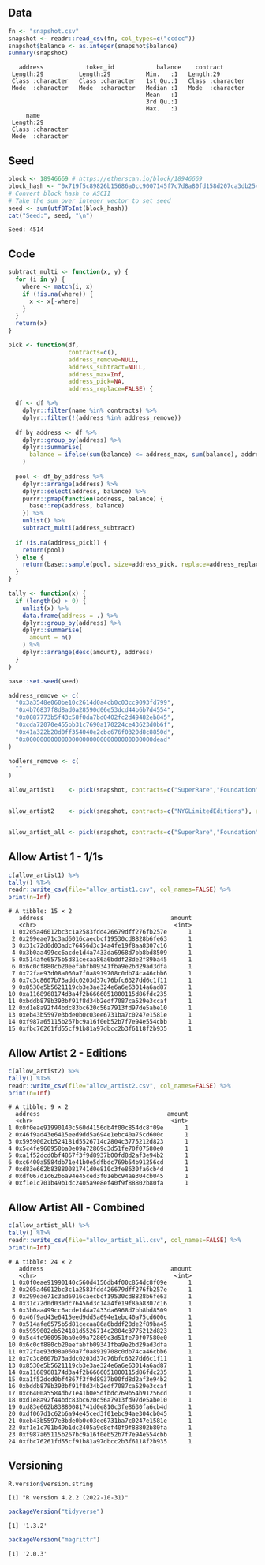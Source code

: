 
<!-- README.md is generated from README.Rmd. Please edit that file -->

## Data

``` r
fn <- "snapshot.csv"
snapshot <- readr::read_csv(fn, col_types=c("ccdcc"))
snapshot$balance <- as.integer(snapshot$balance)
summary(snapshot)
```

       address            token_id            balance    contract        
     Length:29          Length:29          Min.   :1   Length:29         
     Class :character   Class :character   1st Qu.:1   Class :character  
     Mode  :character   Mode  :character   Median :1   Mode  :character  
                                           Mean   :1                     
                                           3rd Qu.:1                     
                                           Max.   :1                     
         name          
     Length:29         
     Class :character  
     Mode  :character  
                       
                       
                       

## Seed

``` r
block <- 18946669 # https://etherscan.io/block/18946669
block_hash <- "0x719f5c89826b15686a0cc9007145f7c7d8a80fd158d207ca3db254025d19cf5a"
# Convert block hash to ASCII
# Take the sum over integer vector to set seed
seed <- sum(utf8ToInt(block_hash))
cat("Seed:", seed, "\n")
```

    Seed: 4514 

## Code

``` r
subtract_multi <- function(x, y) {
  for (i in y) {
    where <- match(i, x)
    if (!is.na(where)) {
      x <- x[-where]
    }
  }
  return(x)
}

pick <- function(df,
                 contracts=c(),
                 address_remove=NULL,
                 address_subtract=NULL,
                 address_max=Inf,
                 address_pick=NA,
                 address_replace=FALSE) {

  df <- df %>%
    dplyr::filter(name %in% contracts) %>%
    dplyr::filter(!(address %in% address_remove))
  
  df_by_address <- df %>%
    dplyr::group_by(address) %>%
    dplyr::summarise(
      balance = ifelse(sum(balance) <= address_max, sum(balance), address_max)
    )
  
  pool <- df_by_address %>%
    dplyr::arrange(address) %>%
    dplyr::select(address, balance) %>%
    purrr::pmap(function(address, balance) {
      base::rep(address, balance)
    }) %>%
    unlist() %>%
    subtract_multi(address_subtract)
  
  if (is.na(address_pick)) {
    return(pool)
  } else {
    return(base::sample(pool, size=address_pick, replace=address_replace))
  }
}

tally <- function(x) {
  if (length(x) > 0) {
    unlist(x) %>%
    data.frame(address = .) %>%
    dplyr::group_by(address) %>%
    dplyr::summarise(
      amount = n()
    ) %>%
    dplyr::arrange(desc(amount), address)
  }
}
```

``` r
base::set.seed(seed)

address_remove <- c(
  "0x3a3548e060be10c2614d0a4cb0c03cc9093fd799",
  "0x4b76837f8d8ad0a28590d06e53dcd44b6b7d4554",
  "0x0887773b5f43c58f0da7bd0402fc2d49482eb845",
  "0xcda72070e455bb31c7690a170224ce43623d0b6f",
  "0x41a322b28d0ff354040e2cbc676f0320d8c8850d",
  "0x000000000000000000000000000000000000dead"
)

hodlers_remove <- c(
  ""
)

allow_artist1    <- pick(snapshot, contracts=c("SuperRare","Foundation","NudeYogaGirl11","ME","ANONYMA"), address_remove=address_remove,address_max=1)


allow_artist2    <- pick(snapshot, contracts=c("NYGLimitedEditions"), address_remove=address_remove,address_subtract=allow_artist1,address_max=1)


allow_artist_all <- pick(snapshot, contracts=c("SuperRare","Foundation","NudeYogaGirl11","ME","ANONYMA","NYGLimitedEditions"), address_remove=address_remove,address_max=1)
```

## Allow Artist 1 - 1/1s

``` r
c(allow_artist1) %>%
tally() %T>%
readr::write_csv(file="allow_artist1.csv", col_names=FALSE) %>%
print(n=Inf)
```

    # A tibble: 15 × 2
       address                                    amount
       <chr>                                       <int>
     1 0x205a46012bc3c1a2583fdd426679dff276fb257e      1
     2 0x299eae71c3ad6016caecbcf19530cd8828b6fe63      1
     3 0x31c72d0d03adc76456d3c14a4fe19f8aa8307c16      1
     4 0x3b0aa499cc6acde1d4a7433da6968d7bb8bd8509      1
     5 0x514afe6575b5d81cecaa86a6bddf28de2f89ba45      1
     6 0x6c0cf880cb20eefabfb09341fba9e2bd29ad3dfa      1
     7 0x72fae93d08a060a7f0a8919708c0db74ca46cbb6      1
     8 0x7c3c8607b73addc0203d37c76bfc6327dd6c1f11      1
     9 0x8530e5b5621119cb3e3ae324e6a6e63014a6ad87      1
    10 0xa1168968174d3a4f2b6666051800115d86fdc235      1
    11 0xbddb878b393bf91f8d34b2edf7087ca529e3ccaf      1
    12 0xd1e8a92f44bdc83bc620c56a7913fd97de5abe10      1
    13 0xeb43b5597e3bde0b0c03ee6731ba7c0247e1581e      1
    14 0xf987a65115b267bc9a16f0eb52b7f7e94e554cbb      1
    15 0xfbc76261fd55cf91b81a97dbcc2b3f6118f2b935      1

## Allow Artist 2 - Editions

``` r
c(allow_artist2) %>%
tally() %T>%
readr::write_csv(file="allow_artist2.csv", col_names=FALSE) %>%
print(n=Inf)
```

    # A tibble: 9 × 2
      address                                    amount
      <chr>                                       <int>
    1 0x0f0eae91990140c560d4156db4f00c854dc8f09e      1
    2 0x46f9ad43e6415eed9dd5a694e1ebc40a75cd600c      1
    3 0x5959002cb524181d5526714c2804c3775212d823      1
    4 0x5c4fe960950ba0e09a72869c3d51fe70f07580e0      1
    5 0xa1f52dcd0bf4867f3f9d8937b00fd8d2af3e94b2      1
    6 0xc6400a5584db71e41b0e5dfbdc769b54b91256cd      1
    7 0xd83e662b83880081741d0e810c3fe8630fa6cb4d      1
    8 0xdf067d1c62b6a94e45ced3f01ebc94ae304cb045      1
    9 0xf1e1c701b49b1dc2405a9e8ef40f9f88802b80fa      1

## Allow Artist All - Combined

``` r
c(allow_artist_all) %>%
tally() %T>%
readr::write_csv(file="allow_artist_all.csv", col_names=FALSE) %>%
print(n=Inf)
```

    # A tibble: 24 × 2
       address                                    amount
       <chr>                                       <int>
     1 0x0f0eae91990140c560d4156db4f00c854dc8f09e      1
     2 0x205a46012bc3c1a2583fdd426679dff276fb257e      1
     3 0x299eae71c3ad6016caecbcf19530cd8828b6fe63      1
     4 0x31c72d0d03adc76456d3c14a4fe19f8aa8307c16      1
     5 0x3b0aa499cc6acde1d4a7433da6968d7bb8bd8509      1
     6 0x46f9ad43e6415eed9dd5a694e1ebc40a75cd600c      1
     7 0x514afe6575b5d81cecaa86a6bddf28de2f89ba45      1
     8 0x5959002cb524181d5526714c2804c3775212d823      1
     9 0x5c4fe960950ba0e09a72869c3d51fe70f07580e0      1
    10 0x6c0cf880cb20eefabfb09341fba9e2bd29ad3dfa      1
    11 0x72fae93d08a060a7f0a8919708c0db74ca46cbb6      1
    12 0x7c3c8607b73addc0203d37c76bfc6327dd6c1f11      1
    13 0x8530e5b5621119cb3e3ae324e6a6e63014a6ad87      1
    14 0xa1168968174d3a4f2b6666051800115d86fdc235      1
    15 0xa1f52dcd0bf4867f3f9d8937b00fd8d2af3e94b2      1
    16 0xbddb878b393bf91f8d34b2edf7087ca529e3ccaf      1
    17 0xc6400a5584db71e41b0e5dfbdc769b54b91256cd      1
    18 0xd1e8a92f44bdc83bc620c56a7913fd97de5abe10      1
    19 0xd83e662b83880081741d0e810c3fe8630fa6cb4d      1
    20 0xdf067d1c62b6a94e45ced3f01ebc94ae304cb045      1
    21 0xeb43b5597e3bde0b0c03ee6731ba7c0247e1581e      1
    22 0xf1e1c701b49b1dc2405a9e8ef40f9f88802b80fa      1
    23 0xf987a65115b267bc9a16f0eb52b7f7e94e554cbb      1
    24 0xfbc76261fd55cf91b81a97dbcc2b3f6118f2b935      1

## Versioning

``` r
R.version$version.string
```

    [1] "R version 4.2.2 (2022-10-31)"

``` r
packageVersion("tidyverse")
```

    [1] '1.3.2'

``` r
packageVersion("magrittr")
```

    [1] '2.0.3'
